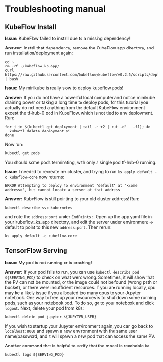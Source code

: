 # Troubleshooting manual

## KubeFlow Install

**Issue:** KubeFlow failed to install due to a missing dependency!

**Answer:** Install that dependency, remove the
KubeFlow app directory, and run installation/deployment again:

```
cd ~
rm -rf ~/kubeflow_ks_app/
curl https://raw.githubusercontent.com/kubeflow/kubeflow/v0.2.5/scripts/deploy.sh | bash
```

**Issue:**  My minikube is really slow to deploy kubeflow pods!
 
**Answer:** If you do not have a powerful local computer and notice
minikube draining power or taking a long time to deploy pods, for this tutorial
you actually do not need anything from the default KubeFlow environment except
the tf-hub-0 pod in KubeFlow, which is not tied to any deployment. Run:
```
for i in $(kubectl get deployment | tail -n +2 | cut -d' ' -f1); do
  kubectl delete deployment $i
done
```

Now run: 
```
kubectl get pods
```

You should some pods terminating, with only a single pod tf-hub-0 running.

**Issue:** I needed to recreate my cluster, and trying to run
`ks apply default -c kubeflow-core` now returns:

```
ERROR Attempting to deploy to environment 'default' at '<some address>', but cannot locate a server at that address
```

**Answer:** KubeFlow is still pointing to your old cluster address! Run:
```
kubectl describe svc kubernetes
```
and note the `address:port` under `EndPoints:`. Open up the app.yaml file in
your kubeflow_ks_app directory, and edit the server under environment -> default
to point to this new `address:port`. Then rerun:

`ks apply default -c kubeflow-core`

## TensorFlow Serving

**Issue**: My pod is not running or is crashing!

**Answer:** If your pod fails to run, you can use
`kubectl describe pod ${SERVING_POD}` to check on what went wrong. Sometimes,
it will show that the PV can not be mounted, or the image could not be found
(wrong path or bucket),
or there were insufficient resources. If you are running locally, cpu may
be a likely issue if you allocated too many cpus to your Jupyter notebook.
One way to free up your resources is to shut down some running pods, such as
your notebook pod. To do so, go to your notebook and click `logout`. Next,
delete your pod from k8s:

```
kubectl delete pod jupyter-${JUPYTER_USER}
```

If you wish to startup your Jupyter environment again, you can go back to 
`localhost:8000` and spawn a new environment with the same user name/password,
and it will spawn a new pod that can access the same PV.

Another command that is helpful to verify that the model is reachable is:

```
kubectl logs ${SERVING_POD}
```
